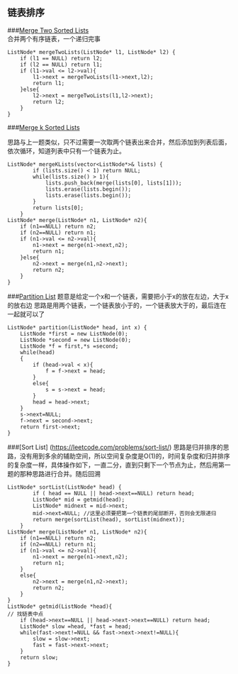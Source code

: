 ## 链表排序

###[Merge Two Sorted Lists](https://leetcode.com/problems/merge-two-sorted-lists/)  
合并两个有序链表，一个递归完事

```
ListNode* mergeTwoLists(ListNode* l1, ListNode* l2) {
    if (l1 == NULL) return l2;
    if (l2 == NULL) return l1;
    if (l1->val <= l2->val){
        l1->next = mergeTwoLists(l1->next,l2);
        return l1;
    }else{
        l2->next = mergeTwoLists(l1,l2->next);
        return l2;
    }
}
```
###[Merge k Sorted Lists](https://leetcode.com/problems/merge-k-sorted-lists/)

思路与上一题类似，只不过需要一次取两个链表出来合并，然后添加到列表后面，依次循环，知道列表中只有一个链表为止。

```
ListNode* mergeKLists(vector<ListNode*>& lists) {
        if (lists.size() < 1) return NULL;
        while(lists.size() > 1){
            lists.push_back(merge(lists[0], lists[1]));
            lists.erase(lists.begin());
            lists.erase(lists.begin());
        }
        return lists[0];
    }
ListNode* merge(ListNode* n1, ListNode* n2){
    if (n1==NULL) return n2;
    if (n2==NULL) return n1;
    if (n1->val <= n2->val){
        n1->next = merge(n1->next,n2);
        return n1;
    }else{
        n2->next = merge(n1,n2->next);
        return n2;
    }
}
```
###[Partition List](https://leetcode.com/problems/partition-list/)
题意是给定一个x和一个链表，需要把小于x的放在左边，大于x的放右边
思路是用两个链表，一个链表放小于的，一个链表放大于的，最后连在一起就可以了

```
ListNode* partition(ListNode* head, int x) {
    ListNode *first = new ListNode(0);
    ListNode *second = new ListNode(0);
    ListNode *f = first,*s =second;
    while(head)
    {
        if (head->val < x){
            f = f->next = head;
        }
        else{
            s = s->next = head;
        }
        head = head->next;
    }
    s->next=NULL;
    f->next = second->next;
    return first->next;
}
```

###[Sort List] (https://leetcode.com/problems/sort-list/)
思路是归并排序的思路，没有用到多余的辅助空间，所以空间复杂度是O(1)的，时间复杂度和归并排序的复杂度一样，具体操作如下，一直二分，直到只剩下一个节点为止，然后用第一题的那种思路进行合并。随后回溯

```
ListNode* sortList(ListNode* head) {
        if ( head == NULL || head->next==NULL) return head;
        ListNode* mid = getmid(head);
        ListNode* midnext = mid->next;
        mid->next=NULL; //这里必须要把第一个链表的尾部断开，否则会无限递归
        return merge(sortList(head), sortList(midnext));
    }
ListNode* merge(ListNode* n1, ListNode* n2){
    if (n1==NULL) return n2;
    if (n2==NULL) return n1;
    if (n1->val <= n2->val){
        n1->next = merge(n1->next,n2);
        return n1;
    }
    else{
        n2->next = merge(n1,n2->next);
        return n2;
    }
}
ListNode* getmid(ListNode *head){
// 找链表中点
    if (head->next==NULL || head->next->next==NULL) return head;
    ListNode* slow =head, *fast = head;
    while(fast->next!=NULL && fast->next->next!=NULL){
        slow = slow->next;
        fast = fast->next->next;
    }
    return slow;
}
```
